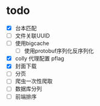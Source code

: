 # todo

- [x] 台本匹配
- [ ] 文件关联UUID
- [ ] 使用bigcache
  - [ ] 使用protobuf序列化反序列化
- [x] colly 代理配置 pflag
- [x] 封面下载
- [ ] 分页
- [ ] 爬虫一次性爬取
- [ ] 数据库分列
- [ ] 前端排序
